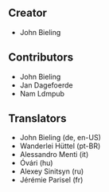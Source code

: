 ## Creator
* John Bieling

## Contributors
* John Bieling
* Jan Dagefoerde
* Nam Ldmpub


## Translators
* John Bieling (de, en-US)
* Wanderlei Hüttel (pt-BR)
* Alessandro Menti (it)
* Óvári (hu)
* Alexey Sinitsyn (ru)
* Jérémie Parisel (fr)

